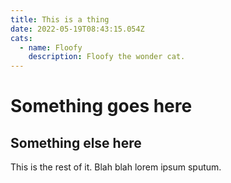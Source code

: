 ```yaml
---
title: This is a thing
date: 2022-05-19T08:43:15.054Z
cats:
  - name: Floofy
    description: Floofy the wonder cat.
---
```

# Something goes here
## Something else here
This is the rest of it. Blah blah lorem ipsum sputum.